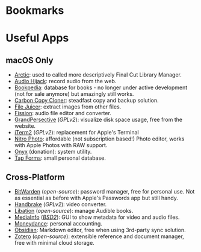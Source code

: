 Bookmarks
=========

# Useful Apps

## macOS Only

- [Arctic](https://hedge.co/products/arctic): used to called more descriptively Final Cut Library Manager.
- [Audio Hijack](https://rogueamoeba.com/audiohijack/): record audio from the web.
- [Bookpedia](https://www.bruji.com/bookpedia/): database for books - no longer under active development (not for sale anymore) but amazingly still
  works.
- [Carbon Copy Cloner](https://bombich.com): steadfast copy and backup solution.
- [File Juicer](https://echoone.com/filejuicer/): extract images from other files.
- [Fission](https://rogueamoeba.com/fission/): audio file editor and converter.
- [GrandPersective](https://grandperspectiv.sourceforge.net) (*GPLv2*): visualize disk space usage, free from the website. 
- [iTerm2](https://iterm2.com) (*GPLv2*): replacement for Apple's Terminal
- [Nitro Photo](https://www.gentlemencoders.com): affordable (not subscription based!) Photo editor, works with Apple Photos with RAW support.
- [Onyx](https://www.titanium-software.fr/en/onyx.html) (donation): system utility. 
- [Tap Forms](https://www.tapforms.com): small personal database.

## Cross-Platform 

- [BitWarden](https://bitwarden.com) (*open-source*): password manager, free for personal use. Not as essential as before with Apple's
  Passwords app but still handy.
- [Handbrake](https://handbrake.fr) (*GPLv2*): video converter.
- [Libation](https://getlibation.com) (*open-source*): manage Audible books. 
- [MediaInfo](https://mediaarea.net/en/MediaInfo) ([*BSD2*](https://github.com/MediaArea/MediaInfo)): GUI to show metadata for video and audio files.
- [Moneydance](https://moneydance.com): personal accounting.
- [Obsidian](https://obsidian.md): Markdown editor, free when using 3rd-party sync solution.
- [Zotero](https://www.zotero.org) (*open-source*): extensible reference and document manager, free with minimal cloud storage.
